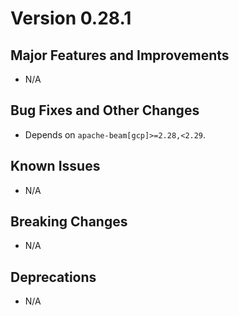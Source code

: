 <!-- mdlint off(HEADERS_TOO_MANY_H1) -->

# Version 0.28.1

## Major Features and Improvements

*   N/A

## Bug Fixes and Other Changes

*   Depends on `apache-beam[gcp]>=2.28,<2.29`.

## Known Issues

*   N/A

## Breaking Changes

*   N/A

## Deprecations

*   N/A

